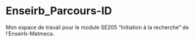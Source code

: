 # Enseirb_Parcours-ID
Mon espace de travail pour le module SE205 “Initiation à la recherche” de l'Enseirb-Matmeca.
